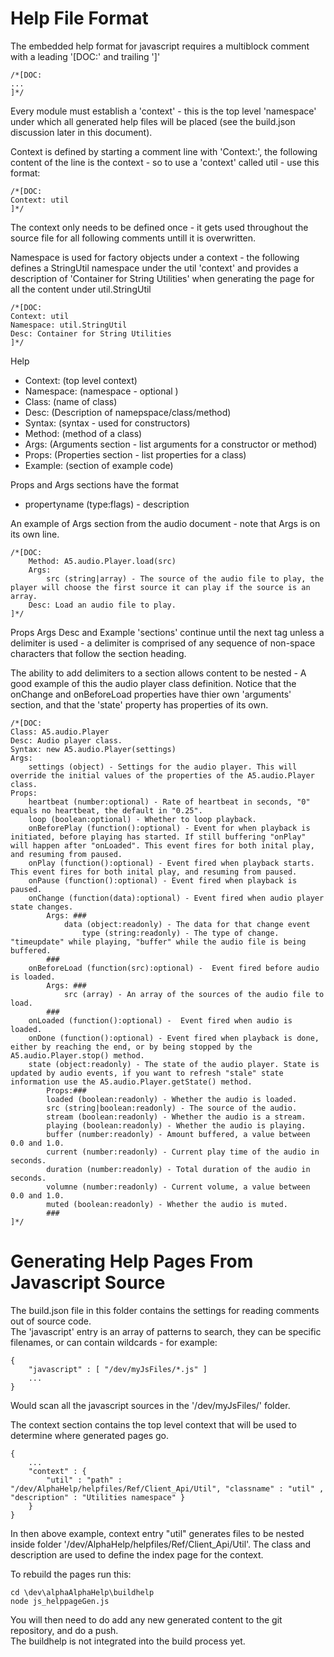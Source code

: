 # Help File Format

The embedded help format for javascript requires a multiblock comment with a leading '[DOC:' and trailing ']' 

```
/*[DOC:
...
]*/
```

Every module must establish a 'context' - this is the top level 'namespace' under which all generated help files will be placed 
(see the build.json discussion later in this document).

Context is defined by starting a comment line with 'Context:', the following content of the line is the context - so to use a 'context' called util -
use this format:  

```
/*[DOC:
Context: util
]*/
```

The context only needs to be defined once - it gets used throughout the source file for all following comments untill it is overwritten.

Namespace is used for factory objects under a context - the following defines a StringUtil namespace under the util 'context' and provides a description of 'Container for String Utilities'
when generating the page for all the content under util.StringUtil

```
/*[DOC:
Context: util
Namespace: util.StringUtil
Desc: Container for String Utilities
]*/
```

Help

- Context: (top level context)
- Namespace: (namespace - optional )
- Class: (name of class)
- Desc: (Description of namepspace/class/method)
- Syntax: (syntax - used for constructors)
- Method: (method of a class)
- Args: (Arguments section - list arguments for a constructor or method)
- Props: (Properties section - list properties for a class)
- Example: (section of example code)

Props and Args sections have the format

 - propertyname (type:flags) - description


An example of Args section from the audio document - note that Args is on its own line. 

```
/*[DOC:
    Method: A5.audio.Player.load(src)
    Args:
        src (string|array) - The source of the audio file to play, the player will choose the first source it can play if the source is an array.
    Desc: Load an audio file to play.
]*/ 
```

Props Args Desc and Example 'sections' continue until the next tag unless a delimiter is used - a delimiter is comprised of any sequence of 
non-space characters that follow the section heading.

The ability to add delimiters to a section allows content to be nested - A good example of this the audio player class definition.
Notice that the onChange and onBeforeLoad properties have thier own 'arguments' section, and that the 'state' property has 
properties of its own.

```
/*[DOC:
Class: A5.audio.Player
Desc: Audio player class.
Syntax: new A5.audio.Player(settings)
Args:
	settings (object) - Settings for the audio player. This will override the initial values of the properties of the A5.audio.Player class.
Props:
	heartbeat (number:optional) - Rate of heartbeat in seconds, "0" equals no heartbeat, the default in "0.25".
	loop (boolean:optional) - Whether to loop playback.
	onBeforePlay (function():optional) - Event for when playback is initiated, before playing has started. If still buffering "onPlay" will happen after "onLoaded". This event fires for both inital play, and resuming from paused.
	onPlay (function():optional) - Event fired when playback starts. This event fires for both inital play, and resuming from paused.
	onPause (function():optional) - Event fired when playback is paused.
	onChange (function(data):optional) - Event fired when audio player state changes.
		Args: ###
			data (object:readonly) - The data for that change event
				type (string:readonly) - The type of change. "timeupdate" while playing, "buffer" while the audio file is being buffered.
		###
	onBeforeLoad (function(src):optional) -  Event fired before audio is loaded.
		Args: ###
			src (array) - An array of the sources of the audio file to load.
		###
	onLoaded (function():optional) -  Event fired when audio is loaded.
	onDone (function():optional) - Event fired when playback is done, either by reaching the end, or by being stopped by the A5.audio.Player.stop() method.
	state (object:readonly) - The state of the audio player. State is updated by audio events, if you want to refresh "stale" state information use the A5.audio.Player.getState() method.
        Props:###
		loaded (boolean:readonly) - Whether the audio is loaded.
		src (string|boolean:readonly) - The source of the audio.
		stream (boolean:readonly) - Whether the audio is a stream.
		playing (boolean:readonly) - Whether the audio is playing.
		buffer (number:readonly) - Amount buffered, a value between 0.0 and 1.0.
		current (number:readonly) - Current play time of the audio in seconds.
		duration (number:readonly) - Total duration of the audio in seconds.
		volumne (number:readonly) - Current volume, a value between 0.0 and 1.0.
		muted (boolean:readonly) - Whether the audio is muted.
        ###
]*/
```


# Generating Help Pages From Javascript Source

The build.json file in this folder contains the settings for reading comments out of source code.  
The 'javascript' entry is an array of patterns to search, they can be specific filenames, or can 
contain wildcards - for example:

```
{
    "javascript" : [ "/dev/myJsFiles/*.js" ]
    ...
}
```

Would scan all the javascript sources in the '/dev/myJsFiles/' folder.

The context section contains the top level context that will be used to determine where generated pages go.

 
```
{    
    ...
    "context" : {
        "util" : "path" : "/dev/AlphaHelp/helpfiles/Ref/Client_Api/Util", "classname" : "util" , "description" : "Utilities namespace" }
    }
}
```

In then above example, context entry "util" generates files to be nested inside folder '/dev/AlphaHelp/helpfiles/Ref/Client_Api/Util'.
The class and description are used to define the index page for the context.

To rebuild the pages run this:

```
cd \dev\alphaAlphaHelp\buildhelp
node js_helppageGen.js
```

You will then need to do add any new generated content to the git repository, and do a push.  
The buildhelp is not integrated into the build process yet.   
